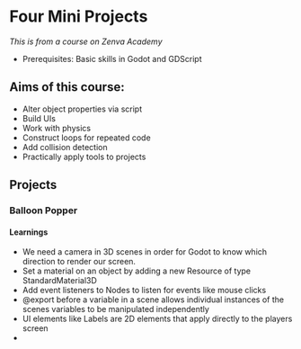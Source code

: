 # Four Mini Projects

_This is from a course on Zenva Academy_

- Prerequisites: Basic skills in Godot and GDScript

## Aims of this course:

- Alter object properties via script
- Build UIs
- Work with physics
- Construct loops for repeated code
- Add collision detection
- Practically apply tools to projects

## Projects

### Balloon Popper

#### Learnings

- We need a camera in 3D scenes in order for Godot to know which direction to render our screen.
- Set a material on an object by adding a new Resource of type StandardMaterial3D
- Add event listeners to Nodes to listen for events like mouse clicks
- @export before a variable in a scene allows individual instances of the scenes variables to be manipulated independently
- UI elements like Labels are 2D elements that apply directly to the players screen
-
